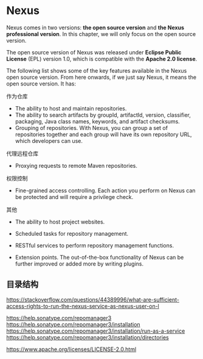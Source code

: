 # Nexus

Nexus comes in two versions: **the open source version** and **the Nexus professional version**. In this chapter, we will only focus on the open source version.

The open source version of Nexus was released under **Eclipse Public License** (EPL) version 1.0, which is compatible with the **Apache 2.0 license**. 

The following list shows some of the key features available in the Nexus open source version. From here onwards, if we just say Nexus, it means the open source version. It has:

作为仓库

- The ability to host and maintain repositories.
- The ability to search artifacts by groupId, artifactId, version, classifier, packaging, Java class names, keywords, and artifact checksums.
- Grouping of repositories. With Nexus, you can group a set of repositories together and each group will have its own repository URL, which developers can use.

代理远程仓库

- Proxying requests to remote Maven repositories.

权限控制

- Fine-grained access controlling. Each action you perform on Nexus can be protected and will require a privilege check.

其他

- The ability to host project websites.
- Scheduled tasks for repository management.

- RESTful services to perform repository management functions.
- Extension points. The out-of-the-box functionality of Nexus can be further improved or added more by writing plugins.






## 目录结构






https://stackoverflow.com/questions/44389996/what-are-sufficient-access-rights-to-run-the-nexus-service-as-nexus-user-on-l


https://help.sonatype.com/repomanager3
https://help.sonatype.com/repomanager3/installation
https://help.sonatype.com/repomanager3/installation/run-as-a-service
https://help.sonatype.com/repomanager3/installation/directories

https://www.apache.org/licenses/LICENSE-2.0.html